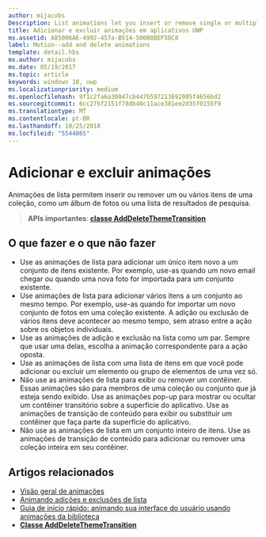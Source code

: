 ```yaml
---
author: mijacobs
Description: List animations let you insert or remove single or multiple items from a collection, such as a photo album or a list of search results.
title: Adicionar e excluir animações em aplicativos UWP
ms.assetid: A85006AE-4992-457a-B514-500B8BEF5DC8
label: Motion--add and delete animations
template: detail.hbs
ms.author: mijacobs
ms.date: 05/19/2017
ms.topic: article
keywords: windows 10, uwp
ms.localizationpriority: medium
ms.openlocfilehash: 9f1c2fa6a30047cb447b597213692085f4656bd2
ms.sourcegitcommit: 6cc275f2151f78db40c11ace381ee2d35f0155f9
ms.translationtype: MT
ms.contentlocale: pt-BR
ms.lasthandoff: 10/25/2018
ms.locfileid: "5544865"
---
```

# <a name="add-and-delete-animations"></a>Adicionar e excluir animações



Animações de lista permitem inserir ou remover um ou vários itens de uma coleção, como um álbum de fotos ou uma lista de resultados de pesquisa.

> **APIs importantes**: [**classe AddDeleteThemeTransition**](https://msdn.microsoft.com/library/windows/apps/br243048)


## <a name="dos-and-donts"></a>O que fazer e o que não fazer


-   Use as animações de lista para adicionar um único item novo a um conjunto de itens existente. Por exemplo, use-as quando um novo email chegar ou quando uma nova foto for importada para um conjunto existente.
-   Use animações de lista para adicionar vários itens a um conjunto ao mesmo tempo. Por exemplo, use-as quando for importar um novo conjunto de fotos em uma coleção existente. A adição ou exclusão de vários itens deve acontecer ao mesmo tempo, sem atraso entre a ação sobre os objetos individuais.
-   Use as animações de adição e exclusão na lista como um par. Sempre que usar uma delas, escolha a animação correspondente para a ação oposta.
-   Use as animações de lista com uma lista de itens em que você pode adicionar ou excluir um elemento ou grupo de elementos de uma vez só.
-   Não use as animações de lista para exibir ou remover um contêiner. Essas animações são para membros de uma coleção ou conjunto que já esteja sendo exibido. Use as animações pop-up para mostrar ou ocultar um contêiner transitório sobre a superfície do aplicativo. Use as animações de transição de conteúdo para exibir ou substituir um contêiner que faça parte da superfície do aplicativo.
-   Não use as animações de lista em um conjunto inteiro de itens. Use as animações de transição de conteúdo para adicionar ou remover uma coleção inteira em seu contêiner.



## <a name="related-articles"></a>Artigos relacionados

* [Visão geral de animações](https://msdn.microsoft.com/library/windows/apps/mt187350)
* [Animando adições e exclusões de lista](https://msdn.microsoft.com/library/windows/apps/xaml/jj649430)
* [Guia de início rápido: animando sua interface do usuário usando animações da biblioteca](https://msdn.microsoft.com/library/windows/apps/xaml/hh452703)
* [**Classe AddDeleteThemeTransition**](https://msdn.microsoft.com/library/windows/apps/br243048)

 

 




